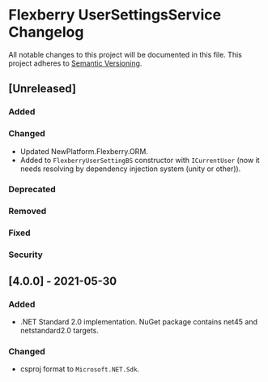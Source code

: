 # Flexberry UserSettingsService Changelog
All notable changes to this project will be documented in this file.
This project adheres to [Semantic Versioning](http://semver.org/).

## [Unreleased]

### Added

### Changed
- Updated NewPlatform.Flexberry.ORM.
- Added to `FlexberryUserSettingBS` constructor with `ICurrentUser` (now it needs resolving by dependency injection system (unity or other)).

### Deprecated

### Removed

### Fixed

### Security

## [4.0.0] - 2021-05-30

### Added
- .NET Standard 2.0 implementation. NuGet package contains net45 and netstandard2.0 targets.

### Changed
* csproj format to `Microsoft.NET.Sdk`.
